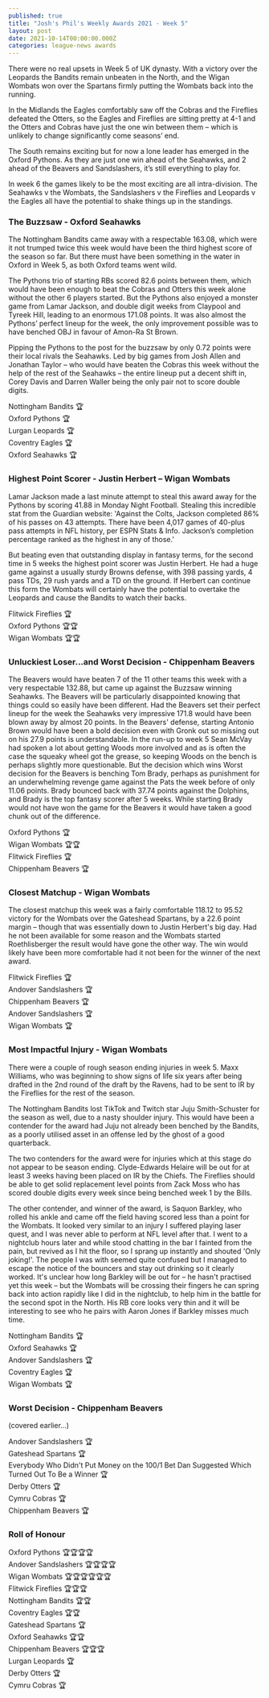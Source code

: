 ```yaml
---
published: true
title: "Josh's Phil's Weekly Awards 2021 - Week 5"
layout: post
date: 2021-10-14T00:00:00.000Z
categories: league-news awards
---
```


There were no real upsets in Week 5 of UK dynasty. With a victory over the Leopards the Bandits remain unbeaten in the North, and the Wigan Wombats won over the Spartans firmly putting the Wombats back into the running.

In the Midlands the Eagles comfortably saw off the Cobras and the Fireflies defeated the Otters, so the Eagles and Fireflies are sitting pretty at 4-1 and the Otters and Cobras have just the one win between them – which is unlikely to change significantly come seasons’ end.

The South remains exciting but for now a lone leader has emerged in the Oxford Pythons. As they are just one win ahead of the Seahawks, and 2 ahead of the Beavers and Sandslashers, it’s still everything to play for.

In week 6 the games likely to be the most exciting are all intra-division. The Seahawks v the Wombats, the Sandslashers v the Fireflies and Leopards v the Eagles all have the potential to shake things up in the standings.

### The Buzzsaw - Oxford Seahawks

The Nottingham Bandits came away with a respectable 163.08, which were it not trumped twice this week would have been the third highest score of the season so far. But there must have been something in the water in Oxford in Week 5, as both Oxford teams went wild.

The Pythons trio of starting RBs scored 82.6 points between them, which would have been enough to beat the Cobras and Otters this week alone without the other 6 players started. But the Pythons also enjoyed a monster game from Lamar Jackson, and double digit weeks from Claypool and Tyreek Hill, leading to an enormous 171.08 points. It was also almost the Pythons’ perfect lineup for the week, the only improvement possible was to have benched OBJ in favour of Amon-Ra St Brown.

Pipping the Pythons to the post for the buzzsaw by only 0.72 points were their local rivals the Seahawks. Led by big games from Josh Allen and Jonathan Taylor – who would have beaten the Cobras this week without the help of the rest of the Seahawks – the entire lineup put a decent shift in, Corey Davis and Darren Waller being the only pair not to score double digits. 

Nottingham Bandits 🏆  
Oxford Pythons 🏆  
Lurgan Leopards 🏆  
Coventry Eagles 🏆  
Oxford Seahawks 🏆  
 
### Highest Point Scorer - Justin Herbert – Wigan Wombats

Lamar Jackson made a last minute attempt to steal this award away for the Pythons by scoring 41.88 in Monday Night Football. Stealing this incredible stat from the Guardian website: 'Against the Colts, Jackson completed 86% of his passes on 43 attempts. There have been 4,017 games of 40-plus pass attempts in NFL history, per ESPN Stats & Info. Jackson’s completion percentage ranked as the highest in any of those.'

But beating even that outstanding display in fantasy terms, for the second time in 5 weeks the highest point scorer was Justin Herbert. He had a huge game against a usually sturdy Browns defense, with 398 passing yards, 4 pass TDs, 29 rush yards and a TD on the ground. If Herbert can continue this form the Wombats will certainly have the potential to overtake the Leopards and cause the Bandits to watch their backs.

Flitwick Fireflies 🏆  
Oxford Pythons 🏆🏆  
Wigan Wombats 🏆🏆  

### Unluckiest Loser...and Worst Decision - Chippenham Beavers

The Beavers would have beaten 7 of the 11 other teams this week with a very respectable 132.88, but came up against the Buzzsaw winning Seahawks. The Beavers will be particularly disappointed knowing that things could so easily have been different. Had the Beavers set their perfect lineup for the week the Seahawks very impressive 171.8 would have been blown away by almost 20 points. In the Beavers' defense, starting Antonio Brown would have been a bold decision even with Gronk out so missing out on his 27.9 points is understandable. In the run-up to week 5 Sean McVay had spoken a lot about getting Woods more involved and as is often the case the squeaky wheel got the grease, so keeping Woods on the bench is perhaps slightly more questionable. But the decision which wins Worst decision for the Beavers is benching Tom Brady, perhaps as punishment for an underwhelming revenge game against the Pats the week before of only 11.06 points. Brady bounced back with 37.74 points against the Dolphins, and Brady is the top fantasy scorer after 5 weeks. While starting Brady would not have won the game for the Beavers it would have taken a good chunk out of the difference.

Oxford Pythons 🏆  
Wigan Wombats 🏆🏆  
Flitwick Fireflies 🏆  
Chippenham Beavers 🏆  
  
### Closest Matchup - Wigan Wombats

The closest matchup this week was a fairly comfortable 118.12 to 95.52 victory for the Wombats over the Gateshead Spartans, by a 22.6 point margin – though that was essentially down to Justin Herbert's big day. Had he not been available for some reason and the Wombats started Roethlisberger the result would have gone the other way. The win would likely have been more comfortable had it not been for the winner of the next award.

Flitwick Fireflies 🏆  
Andover Sandslashers 🏆  
Chippenham Beavers 🏆  
Andover Sandslashers 🏆  
Wigan Wombats 🏆  
 
### Most Impactful Injury - Wigan Wombats

There were a couple of rough season ending injuries in week 5. Maxx Williams, who was beginning to show signs of life six years after being drafted in the 2nd round of the draft by the Ravens, had to be sent to IR by the Fireflies for the rest of the season.

The Nottingham Bandits lost TikTok and Twitch star Juju Smith-Schuster for the season as well, due to a nasty shoulder injury. This would have been a contender for the award had Juju not already been benched by the Bandits, as a poorly utilised asset in an offense led by the ghost of a good quarterback.

The two contenders for the award were for injuries which at this stage do not appear to be season ending. Clyde-Edwards Helaire will be out for at least 3 weeks having been placed on IR by the Chiefs. The Fireflies should be able to get solid replacement level points from Zack Moss who has scored double digits every week since being benched week 1 by the Bills.

The other contender, and winner of the award, is Saquon Barkley, who rolled his ankle and came off the field having scored less than a point for the Wombats. It looked very similar to an injury I suffered playing laser quest, and I was never able to perform at NFL level after that. I went to a nightclub hours later and while stood chatting in the bar I fainted from the pain, but revived as I hit the floor, so I sprang up instantly and shouted 'Only joking!'. The people I was with seemed quite confused but I managed to escape the notice of the bouncers and stay out drinking so it clearly worked. It's unclear how long Barkley will be out for – he hasn't practised yet this week – but the Wombats will be crossing their fingers he can spring back into action rapidly like I did in the nightclub, to help him in the battle for the second spot in the North. His RB core looks very thin and it will be interesting to see who he pairs with Aaron Jones if Barkley misses much time.

Nottingham Bandits 🏆  
Oxford Seahawks 🏆  
Andover Sandslashers 🏆  
Coventry Eagles 🏆  
Wigan Wombats 🏆  
 
### Worst Decision - Chippenham Beavers

(covered earlier...)

Andover Sandslashers 🏆  
Gateshead Spartans 🏆  
Everybody Who Didn't Put Money on the 100/1 Bet Dan Suggested Which Turned Out To Be a Winner 🏆  
Derby Otters 🏆  
Cymru Cobras 🏆  
Chippenham Beavers 🏆  

### Roll of Honour

Oxford Pythons 🏆🏆🏆🏆  
Andover Sandslashers 🏆🏆🏆🏆  
Wigan Wombats 🏆🏆🏆🏆🏆🏆  
Flitwick Fireflies 🏆🏆🏆  
Nottingham Bandits 🏆🏆  
Coventry Eagles 🏆🏆  
Gateshead Spartans 🏆  
Oxford Seahawks 🏆🏆  
Chippenham Beavers 🏆🏆🏆  
Lurgan Leopards 🏆  
Derby Otters 🏆  
Cymru Cobras 🏆  
